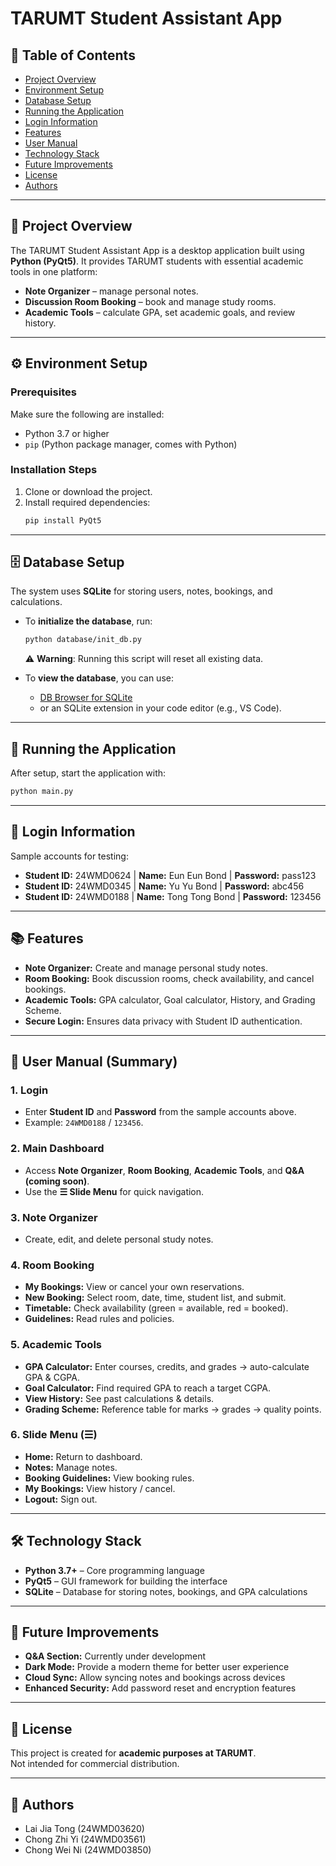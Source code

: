# TARUMT Student Assistant App

## 📑 Table of Contents
- [Project Overview](#-project-overview)  
- [Environment Setup](#-environment-setup)  
- [Database Setup](#-database-setup)  
- [Running the Application](#-running-the-application)  
- [Login Information](#-login-information)  
- [Features](#-features)  
- [User Manual](#-user-manual-summary)  
- [Technology Stack](#-technology-stack)  
- [Future Improvements](#-future-improvements)  
- [License](#-license)  
- [Authors](#-authors)  

---

## 📌 Project Overview
The TARUMT Student Assistant App is a desktop application built using **Python (PyQt5)**. It provides TARUMT students with essential academic tools in one platform:
- **Note Organizer** – manage personal notes.  
- **Discussion Room Booking** – book and manage study rooms.  
- **Academic Tools** – calculate GPA, set academic goals, and review history.  

---

## ⚙️ Environment Setup

### Prerequisites
Make sure the following are installed:
- Python 3.7 or higher  
- `pip` (Python package manager, comes with Python)  

### Installation Steps
1. Clone or download the project.  
2. Install required dependencies:  
   ```bash
   pip install PyQt5
   ```  

---

## 🗄️ Database Setup
The system uses **SQLite** for storing users, notes, bookings, and calculations.

- To **initialize the database**, run:
  ```bash
  python database/init_db.py
  ```
  ⚠️ **Warning**: Running this script will reset all existing data.  

- To **view the database**, you can use:
  - [DB Browser for SQLite](https://sqlitebrowser.org/)  
  - or an SQLite extension in your code editor (e.g., VS Code).  

---

## 🚀 Running the Application
After setup, start the application with:
```bash
python main.py
```

---

## 🔑 Login Information
Sample accounts for testing:

- **Student ID:** 24WMD0624 | **Name:** Eun Eun Bond | **Password:** pass123  
- **Student ID:** 24WMD0345 | **Name:** Yu Yu Bond | **Password:** abc456  
- **Student ID:** 24WMD0188 | **Name:** Tong Tong Bond | **Password:** 123456  

---

## 📚 Features
- **Note Organizer:** Create and manage personal study notes.  
- **Room Booking:** Book discussion rooms, check availability, and cancel bookings.  
- **Academic Tools:** GPA calculator, Goal calculator, History, and Grading Scheme.  
- **Secure Login:** Ensures data privacy with Student ID authentication.  

---

## 📖 User Manual (Summary)

### 1. Login
- Enter **Student ID** and **Password** from the sample accounts above.  
- Example: `24WMD0188` / `123456`.  

### 2. Main Dashboard
- Access **Note Organizer**, **Room Booking**, **Academic Tools**, and **Q&A (coming soon)**.  
- Use the **☰ Slide Menu** for quick navigation.  

### 3. Note Organizer
- Create, edit, and delete personal study notes.

### 4. Room Booking
- **My Bookings:** View or cancel your own reservations.  
- **New Booking:** Select room, date, time, student list, and submit.  
- **Timetable:** Check availability (green = available, red = booked).  
- **Guidelines:** Read rules and policies.  

### 5. Academic Tools
- **GPA Calculator:** Enter courses, credits, and grades → auto-calculate GPA & CGPA.  
- **Goal Calculator:** Find required GPA to reach a target CGPA.  
- **View History:** See past calculations & details.  
- **Grading Scheme:** Reference table for marks → grades → quality points.  

### 6. Slide Menu (☰)
- **Home:** Return to dashboard.  
- **Notes:** Manage notes.  
- **Booking Guidelines:** View booking rules.  
- **My Bookings:** View history / cancel.  
- **Logout:** Sign out.  

---

## 🛠️ Technology Stack
- **Python 3.7+** – Core programming language  
- **PyQt5** – GUI framework for building the interface  
- **SQLite** – Database for storing notes, bookings, and GPA calculations  

---

## 🚀 Future Improvements
- **Q&A Section:** Currently under development  
- **Dark Mode:** Provide a modern theme for better user experience  
- **Cloud Sync:** Allow syncing notes and bookings across devices  
- **Enhanced Security:** Add password reset and encryption features  

---

## 📄 License
This project is created for **academic purposes at TARUMT**.  
Not intended for commercial distribution.  

---

## 👥 Authors
- Lai Jia Tong (24WMD03620)  
- Chong Zhi Yi (24WMD03561)  
- Chong Wei Ni (24WMD03850)  
